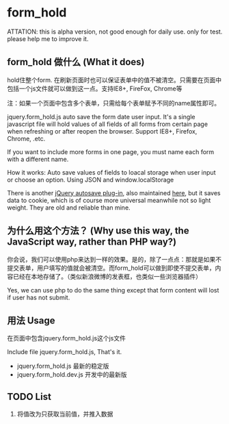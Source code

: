 form_hold
=========

ATTATION: this is alpha version, not good enough for daily use. only for test. please help me to improve it.

form_hold 做什么 (What it does)
-------------------------------

hold住整个form. 在刷新页面时也可以保证表单中的值不被清空。只需要在页面中包括一个js文件就可以做到这一点。支持IE8+, FireFox, Chrome等

注：如果一个页面中包含多个表单，只需给每个表单赋予不同的name属性即可。

jquery.form_hold.js auto save the form date user input. It's a single javascript file will hold values of all fields of all forms from certain page when refreshing or after reopen the browser.
Support IE8+, Firefox, Chrome, .etc.

If you want to include more forms in one page, you must name each form with a different name.

How it works:
Auto save values of fields to loacal storage when user input or choose an option.
Using JSON and window.localStorage

There is another [jQuery autosave plug-in](http://rikrikrik.com/jquery/autosave/), also maintained [here](https://github.com/sg552/auto_save),  but it saves data to cookie, which is of course more universal meanwhile not so light weight. They are old and reliable than mine.

为什么用这个方法？ (Why use this way, the JavaScript way, rather than PHP way?)
-------------------------------------------------------------------------------

你会说，我们可以使用php来达到一样的效果。是的，除了一点点：那就是如果不提交表单，用户填写的值就会被清空。而form_hold可以做到即使不提交表单，内容已经在本地存储了。（类似新浪微博的发表框，也类似一些浏览器插件）

Yes, we can use php to do the same thing except that form content will lost if user has not submit.

用法 Usage
----------

在页面中包含jquery.form_hold.js这个js文件

Include file jquery.form_hold.js, That's it.

* jquery.form_hold.js 最新的稳定版
* jquery.form_hold.dev.js 开发中的最新版

TODO List
---------
1. 将值改为只获取当前值，并推入数据
